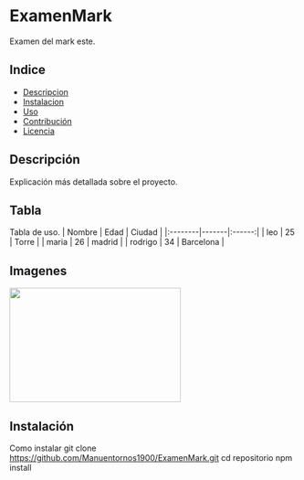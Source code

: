 # ExamenMark
Examen del mark este.
## Indice
- [Descripcion](#descripcion)
- [Instalacion](#instalacion)
- [Uso](#uso)
- [Contribución](#contribución)
- [Licencia](#licencia)

## Descripción
Explicación más detallada sobre el proyecto.
## Tabla
Tabla de uso.
| Nombre | Edad | Ciudad |
|:--------|-------|:------:|
| leo    | 25    | Torre |
| maria  | 26    | madrid |
| rodrigo | 34   | Barcelona |
## Imagenes
<img src="https://cdn.pixabay.com/photo/2017/06/04/23/57/stem-2372543_640.png" width="300" height="200">

## Instalación
Como instalar
git clone https://github.com/Manuentornos1900/ExamenMark.git
cd repositorio 
npm install
 
